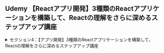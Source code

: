 ## Udemy 【Reactアプリ開発】3種類のReactアプリケーションを構築して、Reactの理解をさらに深めるステップアップ講座

<details>
<summary>セクション4：【アプリ開発】3種類のReactアプリケーションを構築して、Reactの理解をさらに深めるステップアップ講座</summary>

| NO | 内容 |
| ---- | ---- |
| 23. | 【ブログ】完成品のデモから |
| 24. | Reactの環境開発構築からはじめよう |
| 25. | Firebaseのセットアップをはじめよう |
| 26. | FirebaseとReactを連携させる準備をしよう |
| 27. | Reactにおけるルーティング設定をしてみよう |
| 28. | ナビゲーションバーの雛形を作成しよう|
| 29. | CSSでナビゲーションバーをスタイリングしよう |
| 30. | fontawesomeでReactでアイコンを利用する方法 |
| 31. | Googleログイン機能を実装してみよう |
| 32. | 認証状態を保存する変数をローカルストレージに保存してみよう |
| 33. | Googleログアウト機能を実装してみよう |
| 34. | ログインとログアウトボタンを切替えてみよう |
| 35. | ブログ記事投稿ページを作成しよう |
| 36. | ブログ記事投稿にCSSを適用させよう |
| 37. | タイトルと記事内容の文字列を取得してみよう |
| 38. | Cloud Firestoreにデータを格納してみよう |
| 39. | Firestoreにデータ書き込みができるようにルールを変更しよう |
| 40. | Homeコンポーネントを作成しよう |
| 41. | HomeコンポーネントにCSSを適用してみよう |
| 42. | Could Firestoreからブログデータを取得してみよう |
| 43. | map関数でブログデータを１つずつ取り出して表示しよう |
<!--  | 44. | ログインしていないのに記事が書けるバグを修正しよう |
| 45. | ブログ記事を削除する関数を作成しよう |
| 46. | 誰でも記事が削除できてしまうバグを修正しよう |
| 47. |【追加】ログインしていない時にホームに行くとエラーになるバグの修正 |
| 48. | リロードしても自動的にログインするように修正しよう |
| 49. |  | -->

</details>
